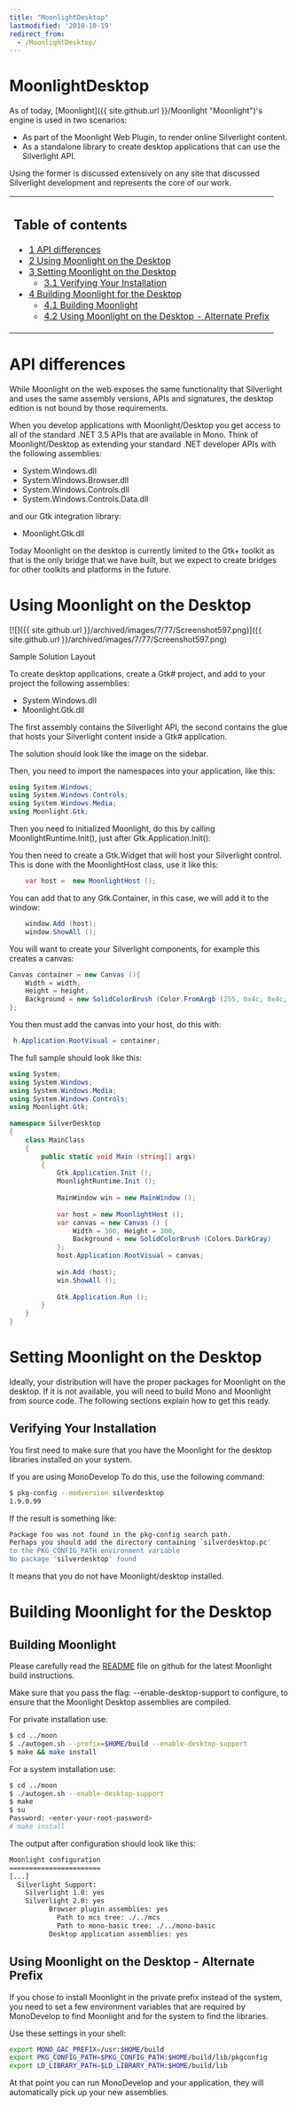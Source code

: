 ```yaml
---
title: "MoonlightDesktop"
lastmodified: '2010-10-19'
redirect_from:
  - /MoonlightDesktop/
---
```


MoonlightDesktop
================

As of today, [Moonlight]({{ site.github.url }}/Moonlight "Moonlight")'s engine is used in two scenarios:

-   As part of the Moonlight Web Plugin, to render online Silverlight content.
-   As a standalone library to create desktop applications that can use the Silverlight API.

Using the former is discussed extensively on any site that discussed Silverlight development and represents the core of our work.

<table>
<col width="100%" />
<tbody>
<tr class="odd">
<td align="left"><h2>Table of contents</h2>
<ul>
<li><a href="#api-differences">1 API differences</a></li>
<li><a href="#using-moonlight-on-the-desktop">2 Using Moonlight on the Desktop</a></li>
<li><a href="#setting-moonlight-on-the-desktop">3 Setting Moonlight on the Desktop</a>
<ul>
<li><a href="#verifying-your-installation">3.1 Verifying Your Installation</a></li>
</ul></li>
<li><a href="#building-moonlight-for-the-desktop">4 Building Moonlight for the Desktop</a>
<ul>
<li><a href="#building-moonlight">4.1 Building Moonlight</a></li>
<li><a href="#using-moonlight-on-the-desktop---alternate-prefix">4.2 Using Moonlight on the Desktop - Alternate Prefix</a></li>
</ul></li>
</ul></td>
</tr>
</tbody>
</table>

API differences
===============

While Moonlight on the web exposes the same functionality that Silverlight and uses the same assembly versions, APIs and signatures, the desktop edition is not bound by those requirements.

When you develop applications with Moonlight/Desktop you get access to all of the standard .NET 3.5 APIs that are available in Mono. Think of Moonlight/Desktop as extending your standard .NET developer APIs with the following assemblies:

-   System.Windows.dll
-   System.Windows.Browser.dll
-   System.Windows.Controls.dll
-   System.Windows.Controls.Data.dll

and our Gtk integration library:

-   Moonlight.Gtk.dll

 Today Moonlight on the desktop is currently limited to the Gtk+ toolkit as that is the only bridge that we have built, but we expect to create bridges for other toolkits and platforms in the future.

Using Moonlight on the Desktop
==============================

[![]({{ site.github.url }}/archived/images/7/77/Screenshot597.png)]({{ site.github.url }}/archived/images/7/77/Screenshot597.png)

Sample Solution Layout

To create desktop applications, create a Gtk\# project, and add to your project the following assemblies:

-   System.Windows.dll
-   Moonlight.Gtk.dll

The first assembly contains the Silverlight API, the second contains the glue that hosts your Silverlight content inside a Gtk\# application.

The solution should look like the image on the sidebar.

Then, you need to import the namespaces into your application, like this:

``` csharp
using System.Windows;
using System.Windows.Controls;
using System.Windows.Media;
using Moonlight.Gtk;
```

Then you need to initialized Moonlight, do this by calling MoonlightRuntime.Init(), just after Gtk.Application.Init():

You then need to create a Gtk.Widget that will host your Silverlight control. This is done with the MoonlightHost class, use it like this:

``` csharp
    var host =  new MoonlightHost ();
```

You can add that to any Gtk.Container, in this case, we will add it to the window:

``` csharp
    window.Add (host);
    window.ShowAll ();
```

You will want to create your Silverlight components, for example this creates a canvas:

``` csharp
Canvas container = new Canvas (){
    Width = width,
    Height = height,
    Background = new SolidColorBrush (Color.FromArgb (255, 0x4c, 0x4c, 0x4c))
};
```

You then must add the canvas into your host, do this with:

``` csharp
 h.Application.RootVisual = container;
```

The full sample should look like this:

``` csharp
using System;
using System.Windows;
using System.Windows.Media;
using System.Windows.Controls;
using Moonlight.Gtk;
 
namespace SilverDesktop
{
    class MainClass
    {
        public static void Main (string[] args)
        {
            Gtk.Application.Init ();
            MoonlightRuntime.Init ();
 
            MainWindow win = new MainWindow ();
 
            var host = new MoonlightHost ();
            var canvas = new Canvas () {
                Width = 300, Height = 300,
                Background = new SolidColorBrush (Colors.DarkGray)
            };
            host.Application.RootVisual = canvas;
 
            win.Add (host);
            win.ShowAll ();
 
            Gtk.Application.Run ();
        }
    }
}
```

Setting Moonlight on the Desktop
================================

Ideally, your distribution will have the proper packages for Moonlight on the desktop. If it is not available, you will need to build Mono and Moonlight from source code. The following sections explain how to get this ready.

Verifying Your Installation
---------------------------

You first need to make sure that you have the Moonlight for the desktop libraries installed on your system.

If you are using MonoDevelop To do this, use the following command:

``` bash
$ pkg-config --modversion silverdesktop
1.9.0.99
```

If the result is something like:

``` bash
Package foo was not found in the pkg-config search path.
Perhaps you should add the directory containing `silverdesktop.pc'
to the PKG_CONFIG_PATH environment variable
No package 'silverdesktop' found
```

It means that you do not have Moonlight/desktop installed.

Building Moonlight for the Desktop
==================================

Building Moonlight
------------------

Please carefully read the [README](http://github.com/mono/moon/raw/master/README) file on github for the latest Moonlight build instructions.

Make sure that you pass the flag: --enable-desktop-support to configure, to ensure that the Moonlight Desktop assemblies are compiled.

For private installation use:

``` bash
$ cd ../moon
$ ./autogen.sh --prefix=$HOME/build --enable-desktop-support
$ make && make install
```

For a system installation use:

``` bash
$ cd ../moon
$ ./autogen.sh --enable-desktop-support
$ make 
$ su
Password: <enter-your-root-password>
# make install
```

The output after configuration should look like this:

``` bash
Moonlight configuration
=======================
[...]
  Silverlight Support:
    Silverlight 1.0: yes
    Silverlight 2.0: yes
          Browser plugin assemblies: yes 
            Path to mcs tree: ./../mcs
            Path to mono-basic tree: ./../mono-basic
          Desktop application assemblies: yes
```

Using Moonlight on the Desktop - Alternate Prefix
-------------------------------------------------

If you chose to install Moonlight in the private prefix instead of the system, you need to set a few environment variables that are required by MonoDevelop to find Moonlight and for the system to find the libraries.

Use these settings in your shell:

``` bash
export MONO_GAC_PREFIX=/usr:$HOME/build
export PKG_CONFIG_PATH=$PKG_CONFIG_PATH:$HOME/build/lib/pkgconfig 
export LD_LIBRARY_PATH=$LD_LIBRARY_PATH:$HOME/build/lib
```

At that point you can run MonoDevelop and your application, they will automatically pick up your new assemblies.

